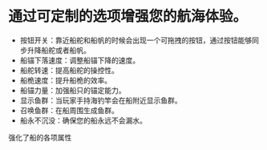 # 通过可定制的选项增强您的航海体验。
- 按钮开关：靠近船舵和船帆的时候会出现一个可拖拽的按钮，通过按钮能够同步升降船舵或者船帆。
- 船锚下落速度：调整船锚下降的速度。
- 船舵转速：提高船舵的操控性。
- 船桅速度：提升船桅的效率。
- 船锚力量：加强船只的锚定能力。
- 显示鱼群：当玩家手持海钓竿会在船附近显示鱼群。
- 召唤鱼群：在船周围生成鱼群。
- 船永不沉没：确保您的船永远不会漏水。

强化了船的各项属性
